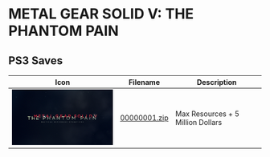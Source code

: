 # METAL GEAR SOLID V: THE PHANTOM PAIN

## PS3 Saves

| Icon | Filename | Description |
|------|----------|-------------|
| ![METAL GEAR SOLID V: THE PHANTOM PAIN](ICON0.PNG) | [00000001.zip](00000001.zip) | Max Resources + 5 Million Dollars |
